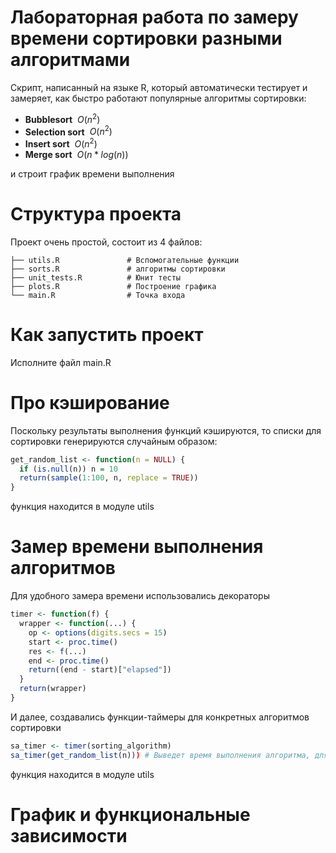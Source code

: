 # Лабораторная работа по замеру времени сортировки разными алгоритмами

Скрипт, написанный на языке R, который автоматически тестирует и замеряет, как быстро работают популярные алгоритмы сортировки:
- **Bubblesort** $~ O(n^2)$
- **Selection sort** $~ O(n^2)$
- **Insert sort** $~ O(n^2)$
- **Merge sort** $~ O(n*log(n))$

и строит график времени выполнения

# Структура проекта
Проект очень простой, состоит из 4 файлов:

```
├── utils.R               # Вспомогательные функции
├── sorts.R               # алгоритмы сортировки
├── unit_tests.R          # Юнит тесты
├── plots.R               # Построение графика
└── main.R                # Точка входа
```

# Как запустить проект
Исполните файл main.R

# Про кэширование
Поскольку результаты выполнения функций кэшируются, то списки для сортировки генерируются случайным образом:
```R
get_random_list <- function(n = NULL) {
  if (is.null(n)) n = 10
  return(sample(1:100, n, replace = TRUE))
}
```

функция находится в модуле utils

# Замер времени выполнения алгоритмов
Для удобного замера времени использовались декораторы

```R
timer <- function(f) {
  wrapper <- function(...) {
    op <- options(digits.secs = 15) 
    start <- proc.time()
    res <- f(...)
    end <- proc.time()
    return((end - start)["elapsed"])
  }
  return(wrapper)
}
```
И далее, создавались функции-таймеры для конкретных алгоритмов сортировки
```R
sa_timer <- timer(sorting_algorithm)
sa_timer(get_random_list(n))) # Выведет время выполнения алгоритма, для случайного списка длины n
```

функция находится в модуле utils

# График и функциональные зависимости

